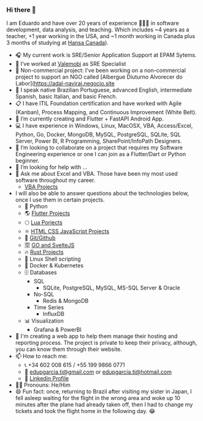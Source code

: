 ### Hi there 👋

I am Eduardo and have over 20 years of experience 👨🏼‍💻 in software development, data analysis, and teaching. Which includes ~4 years as a teacher, +1 year working in the USA, and ~1 month working in Canada plus 3 months of studying at [Hansa Canada](https://hansacanada.com/home/)).

- 🎧 My current work is SRE/Senior Application Support at EPAM Sytems.
- 🔭 I’ve worked at [Valemobi](https://www.valemobi.com.br/) as SRE Specialist
- 🫴 Non-commercial project: I've been working on a non-commercial project to support an NGO called [Albergue Diuturno Alvorecer do Labor](https://adal-navirai.negocio.site
- 🙊 I speak native Brazilian Portuguese, advanced English, intermediate Spanish, basic Italian, and basic French.
- 📋 I have ITIL Foundation certification and have worked with Agile (Kanban), Process Mapping, and Continuous Improvement (White Belt).
- 🌱 I’m currently creating and Flutter + FastAPI Android App.
- 💻 I have experience in Windows, Linux, MacOSX, VBA, Access/Excel, Python, Go, Docker, MongoDB, MySQL, PostgreSQL, SQLite, SQL Server,  Power BI, R Programming, SharePoint/InfoPath Designers.
- 👯 I’m looking to collaborate on a project that requires my Software Engineering experience or one I can join as a Flutter/Dart or Python beginner.
- 🤔 I’m looking for help with ...
- 💬 Ask me about Excel and VBA. Those have been my most used software throughout my career.
  - [VBA Projects](https://github.com/edupgarcia/vba-projects)
- I will also be able to answer questions about the technologies below, once I use them in certain projects.
  - 🐍 Python
  - 🌎 [Flutter Projects](https://github.com/edupgarcia/flutter-projects)
  - 🌕 [Lua Porjects](https://github.com/edupgarcia/lua-projects)
  - ⚛️ [HTML CSS JavaScript Projects](https://github.com/edupgarcia/rocketseat)
  - 🦊 [Git/Github](https://github.com/edupgarcia/stack-skills)
  - 🈳 [GO and SvelteJS](https://github.com/edupgarcia/svelte-3)
  - 🔥 [Rust Projects](https://github.com/edupgarcia/rust-projects)
  - 🐧 Linux Shell scripting
  - 🐋 Docker & Kubernetes
  - 🗄️ Databases
    - SQL
        - SQLite, PostgreSQL, MySQL, MS-SQL Server & Oracle
    - No-SQL
        - Redis & MongoDB
    - Time Series
        - InfluxDB
  - 📊 Visualization
    - Grafana & PowerBI
- 🫴 I'm creating a web app to help them manage their hosting and reporting process.
  The project is private to keep their privacy, although, you can know them through their website.
- 📫 How to reach me: 
  - 📞 +34 602 008 615 / +55 199 9866 0771
  - 📧 edupgarcia.ti@gmail.com or edupgarcia.ti@hotmail.com
  - 📄 [Linkedin Profile](https://linkedin.com/in/eduardopereiragarcia)
- 👴🏼 Pronouns: He/Him
- 😄 Fun fact: once, returning to Brazil after visiting my sister in Japan, I fell asleep waiting for the flight in the wrong area and woke up 10 minutes after the plane had already taken off, then I had to change my tickets and took the flight home in the following day. 😂
